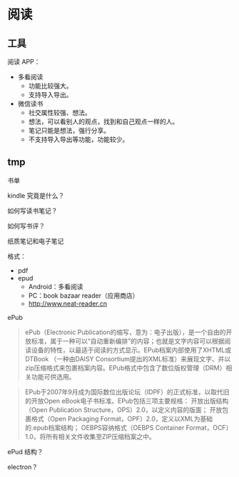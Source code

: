 # 阅读

## 工具

阅读 APP：

* 多看阅读
    * 功能比较强大。
    * 支持导入导出。
* 微信读书
    * 社交属性较强、想法。
    * 想法，可以看别人的观点，找到和自己观点一样的人。
    * 笔记只能是想法，强行分享。
    * 不支持导入导出等功能，功能较少。
    
## tmp

书单



    
kindle 究竟是什么？

如何写读书笔记？

如何写书评？

纸质笔记和电子笔记

格式：

* pdf
* epud
    * Android：多看阅读
    * PC：book bazaar reader（应用商店）
    * http://www.neat-reader.cn


ePub

> ePub（Electronic Publication的缩写，意为：电子出版），是一个自由的开放标准，属于一种可以“自动重新编排”的内容；也就是文字内容可以根据阅读设备的特性，以最适于阅读的方式显示。EPub档案内部使用了XHTML或DTBook （一种由DAISY Consortium提出的XML标准）来展现文字、并以zip压缩格式来包裹档案内容。EPub格式中包含了数位版权管理（DRM）相关功能可供选用。

> EPub于2007年9月成为国际数位出版论坛（IDPF）的正式标准，以取代旧的开放Open eBook电子书标准。EPub包括三项主要规格：
  开放出版结构（Open Publication Structure，OPS）2.0，以定义内容的版面；
  开放包裹格式（Open Packaging Format，OPF）2.0，定义以XML为基础的.epub档案结构；
  OEBPS容纳格式（OEBPS Container Format，OCF）1.0，将所有相关文件收集至ZIP压缩档案之中。
  
ePud 结构？

electron？